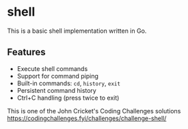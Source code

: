 # shell

This is a basic shell implementation written in Go.

## Features

- Execute shell commands
- Support for command piping
- Built-in commands: `cd`, `history`, `exit`
- Persistent command history
- Ctrl+C handling (press twice to exit)

This is one of the John Cricket's Coding Challenges solutions https://codingchallenges.fyi/challenges/challenge-shell/
